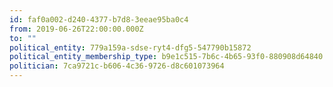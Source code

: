```yaml
---
id: faf0a002-d240-4377-b7d8-3eeae95ba0c4
from: 2019-06-26T22:00:00.000Z
to: ""
political_entity: 779a159a-sdse-ryt4-dfg5-547790b15872
political_entity_membership_type: b9e1c515-7b6c-4b65-93f0-880908d64840
politician: 7ca9721c-b606-4c36-9726-d8c601073964
---
```

